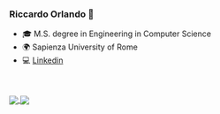 
### Riccardo Orlando 👋

- 🎓 M.S. degree in Engineering in Computer Science
- 🌍 Sapienza University of Rome
- 💻 [Linkedin](https://www.linkedin.com/in/riccardo-orlando/)

<br />
<br />

<a href="https://github.com/anuraghazra/github-readme-stats">
  <img align="center" src="https://github-readme-stats.vercel.app/api?username=Riccorl&show_icons=true&theme=synthwave" />
</a>
<a href="https://github.com/anuraghazra/convoychat">
  <img align="center" src="https://github-readme-stats.vercel.app/api/top-langs/?username=Riccorl&layout=compact&theme=synthwave" />
</a>

<!--

[![Riccorl's github stats](https://github-readme-stats.vercel.app/api?username=Riccorl&show_icons=tru&ebg_color=30,e96443,904e95&title_color=fff&text_color=fff)](https://github.com/anuraghazra/github-readme-stats)
[![Top Langs](https://github-readme-stats.vercel.app/api/top-langs/?username=Riccorl&layout=compact&bg_color=30,e96443,904e95&title_color=fff&text_color=fff)](https://github.com/anuraghazra/github-readme-stats)


<img align='right' src="https://github-readme-stats.vercel.app/api?username=Riccorl&show_icons=true&hide_rank=true&hide_border=true">

<a href="https://github.com/Riccorl/Super-SloMo-tf2">
  <img align="left" src="https://github-readme-stats.vercel.app/api/pin/?username=Riccorl&repo=Super-SloMo-tf2" />
</a>

<p align="center">
  <img src="https://media.giphy.com/media/TIejJSkHLZh4s/giphy.gif" width="200" height="200">
</p>
**Riccorl/Riccorl** is a ✨ _special_ ✨ repository because its `README.md` (this file) appears on your GitHub profile.

Here are some ideas to get you started:

- 🔭 I’m currently working on ...
- 🌱 I’m currently learning ...
- 👯 I’m looking to collaborate on ...
- 🤔 I’m looking for help with ...
- 💬 Ask me about ...
- 📫 How to reach me: ...
- 😄 Pronouns: ...
- ⚡ Fun fact: ...
-->
 
